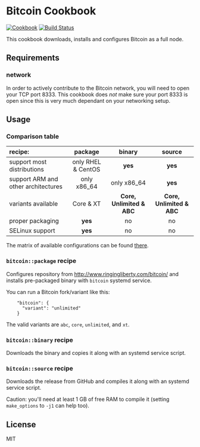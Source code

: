 Bitcoin Cookbook
================
[![Cookbook](https://img.shields.io/cookbook/v/bitcoin.svg)](https://supermarket.getchef.com/cookbooks/bitcoin)
[![Build Status](https://travis-ci.org/infertux/chef-bitcoin.svg?branch=master)](https://travis-ci.org/infertux/chef-bitcoin)

This cookbook downloads, installs and configures Bitcoin as a full node.

Requirements
------------

### network
In order to actively contribute to the Bitcoin network, you will need to open your TCP port 8333.
This cookbook does *not* make sure your port 8333 is open since this is very much dependant on your networking setup.

Usage
-----

### Comparison table

| recipe:                             | package                | binary                              | source                              |
| :---                                | :---:                  | :---:                               | :---:                               |
| support most distributions          | only RHEL & CentOS     | **yes**                             | **yes**                             |
| support ARM and other architectures | only x86_64            | only x86_64                         | **yes**                             |
| variants available                  | Core & XT              | **Core, Unlimited & ABC**           | **Core, Unlimited & ABC**           |
| proper packaging                    | **yes**                | no                                  | no                                  |
| SELinux support                     | **yes**                | no                                  | no                                  |

The matrix of available configurations can be found [there](https://travis-ci.org/infertux/chef-bitcoin).

### `bitcoin::package` recipe

Configures repository from http://www.ringingliberty.com/bitcoin/ and installs pre-packaged binary with `bitcoin` systemd service.

You can run a Bitcoin fork/variant like this:

```
    "bitcoin": {
      "variant": "unlimited"
    }
```

The valid variants are `abc`, `core`, `unlimited`, and `xt`.

### `bitcoin::binary` recipe

Downloads the binary and copies it along with an systemd service script.

### `bitcoin::source` recipe

Downloads the release from GitHub and compiles it along with an systemd service script.

Caution: you'll need at least 1 GB of free RAM to compile it (setting `make_options` to `-j1` can help too).

License
-------
MIT
